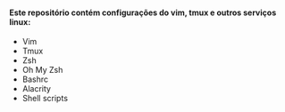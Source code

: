 #### Este repositório contém configurações do vim, tmux e outros serviços linux:

- Vim
- Tmux
- Zsh
- Oh My Zsh
- Bashrc
- Alacrity
- Shell scripts
